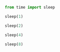 ```python exec
from time import sleep

sleep(1)
```

```python exec
sleep(2)
```

```python exec
sleep(4)
```

```python exec
sleep(8)
```